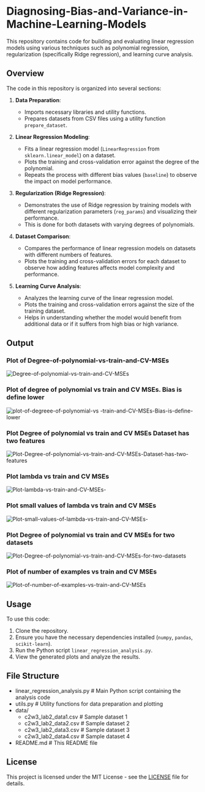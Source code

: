 # Diagnosing-Bias-and-Variance-in-Machine-Learning-Models

This repository contains code for building and evaluating linear regression models using various techniques such as polynomial regression, regularization (specifically Ridge regression), and learning curve analysis.

## Overview

The code in this repository is organized into several sections:

1. **Data Preparation**: 
    - Imports necessary libraries and utility functions.
    - Prepares datasets from CSV files using a utility function `prepare_dataset`.

2. **Linear Regression Modeling**:
    - Fits a linear regression model (`LinearRegression` from `sklearn.linear_model`) on a dataset.
    - Plots the training and cross-validation error against the degree of the polynomial.
    - Repeats the process with different bias values (`baseline`) to observe the impact on model performance.

3. **Regularization (Ridge Regression)**:
    - Demonstrates the use of Ridge regression by training models with different regularization parameters (`reg_params`) and visualizing their performance.
    - This is done for both datasets with varying degrees of polynomials.

4. **Dataset Comparison**:
    - Compares the performance of linear regression models on datasets with different numbers of features.
    - Plots the training and cross-validation errors for each dataset to observe how adding features affects model complexity and performance.

5. **Learning Curve Analysis**:
    - Analyzes the learning curve of the linear regression model.
    - Plots the training and cross-validation errors against the size of the training dataset.
    - Helps in understanding whether the model would benefit from additional data or if it suffers from high bias or high variance.

## Output
### Plot of Degree-of-polynomial-vs-train-and-CV-MSEs
![Degree-of-polynomial-vs-train-and-CV-MSEs](https://github.com/UMMY87/Diagnosing-Bias-and-Variance-in-Machine-Learning-Models/assets/117314436/27ba87ae-81b5-4a82-878d-9d94f24cce22)

### Plot of degree of polynomial vs train and CV MSEs. Bias is define lower
![plot-of-degreee-of-polynomial-vs -train-and-CV-MSEs-Bias-is-define-lower](https://github.com/UMMY87/Diagnosing-Bias-and-Variance-in-Machine-Learning-Models/assets/117314436/90c94c78-6a69-432c-8c24-47c581de7c41)

### Plot Degree of polynomial vs train and CV MSEs Dataset has two features
![Plot-Degree-of-polynomial-vs-train-and-CV-MSEs-Dataset-has-two-features](https://github.com/UMMY87/Diagnosing-Bias-and-Variance-in-Machine-Learning-Models/assets/117314436/cb6a4b2c-557e-494e-a21f-893e471c2cbe)

### Plot lambda vs train and CV MSEs
![Plot-lambda-vs-train-and-CV-MSEs-](https://github.com/UMMY87/Diagnosing-Bias-and-Variance-in-Machine-Learning-Models/assets/117314436/0c24e0df-ac0d-4281-8ca5-977c07f15688)

### Plot small values of lambda vs train and CV MSEs
![Plot-small-values-of-lambda-vs-train-and-CV-MSEs-](https://github.com/UMMY87/Diagnosing-Bias-and-Variance-in-Machine-Learning-Models/assets/117314436/ed92010e-7802-4d51-b9ad-b33f073544a9)

### Plot Degree of polynomial vs train and CV MSEs for two datasets
![Plot-Degree-of-polynomial-vs-train-and-CV-MSEs-for-two-datasets](https://github.com/UMMY87/Diagnosing-Bias-and-Variance-in-Machine-Learning-Models/assets/117314436/1080f6a0-c90b-42c4-b70a-bb6e0590b313)

### Plot of number of examples vs train and CV MSEs
![Plot-of-number-of-examples-vs-train-and-CV-MSEs](https://github.com/UMMY87/Diagnosing-Bias-and-Variance-in-Machine-Learning-Models/assets/117314436/b139e15f-340d-4fbb-8081-b5e91add52f4)


## Usage

To use this code:

1. Clone the repository.
2. Ensure you have the necessary dependencies installed (`numpy`, `pandas`, `scikit-learn`).
3. Run the Python script `linear_regression_analysis.py`.
4. View the generated plots and analyze the results.

## File Structure

- linear_regression_analysis.py     # Main Python script containing the analysis code
- utils.py                          # Utility functions for data preparation and plotting
- data/
    - c2w3_lab2_data1.csv           # Sample dataset 1
    - c2w3_lab2_data2.csv           # Sample dataset 2
    - c2w3_lab2_data3.csv           # Sample dataset 3
    - c2w3_lab2_data4.csv           # Sample dataset 4
- README.md                         # This README file


## License

This project is licensed under the MIT License - see the [LICENSE](LICENSE) file for details.
